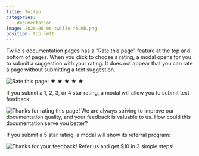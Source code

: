 ```yaml
---
title: Twilio
categories:
  - documentation
image: 2020-06-06-twilio-thumb.png
position: top left
---
```


Twilio's documentation pages has a "Rate this page" feature at the top and bottom of pages. When you click to choose a rating, a modal opens for you to submit a suggestion with your rating. It does not appear that you can rate a page without submitting a text suggestion.

![Rate this page: ★ ★ ★ ★ ★](/feedback-library/img/2020-06-06-twilio.png)

If you submit a 1, 2, 3, or 4 star rating, a modal will allow you to submit text feedback:

![Thanks for rating this page! We are always striving to improve our documentation quality, and your feedback is valuable to us. How could this documentation serve you better?](/feedback-library/img/2020-06-06-twilio-2.png)

If you submit a 5 star rating, a modal will show its referral program:

![Thanks for your feedback! Refer us and get $10 in 3 simple steps!](/feedback-library/img/2020-06-06-twilio-3.png)
